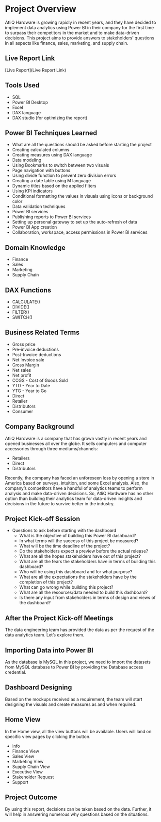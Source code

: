 # Project Overview

AtliQ Hardware is growing rapidly in recent years, and they have decided to implement data analytics using Power BI in their company for the first time to surpass their competitors in the market and to make data-driven decisions. This project aims to provide answers to stakeholders' questions in all aspects like finance, sales, marketing, and supply chain.


## Live Report Link

[Live Report](Live Report Link)

## Tools Used

- SQL
- Power BI Desktop
- Excel
- DAX language
- DAX studio (for optimizing the report)

## Power BI Techniques Learned

- What are all the questions should be asked before starting the project
- Creating calculated columns
- Creating measures using DAX language
- Data modeling
- Using Bookmarks to switch between two visuals
- Page navigation with buttons
- Using divide function to prevent zero division errors
- Creating a date table using M language
- Dynamic titles based on the applied filters
- Using KPI indicators
- Conditional formatting the values in visuals using icons or background color
- Data validation techniques
- Power BI services
- Publishing reports to Power BI services
- Setting up personal gateway to set up the auto-refresh of data
- Power BI App creation
- Collaboration, workspace, access permissions in Power BI services

## Domain Knowledge

- Finance
- Sales
- Marketing
- Supply Chain

## DAX Functions

- CALCULATE()
- DIVIDE()
- FILTER()
- SWITCH()

## Business Related Terms

- Gross price
- Pre-invoice deductions
- Post-Invoice deductions
- Net Invoice sale
- Gross Margin
- Net sales
- Net profit
- COGS - Cost of Goods Sold
- YTD - Year to Date
- YTG - Year to Go
- Direct
- Retailer
- Distributors
- Consumer

## Company Background

AtliQ Hardware is a company that has grown vastly in recent years and opened businesses all over the globe. It sells computers and computer accessories through three mediums/channels:

- Retailers
- Direct
- Distributors

Recently, the company has faced an unforeseen loss by opening a store in America based on surveys, intuition, and some Excel analysis. Also, the company’s competitors have a handful of analytics teams to perform analysis and make data-driven decisions. So, AtliQ Hardware has no other option than building their analytics team for data-driven insights and decisions in the future to survive better in the industry.

## Project Kick-off Session

- Questions to ask before starting with the dashboard
  - What is the objective of building this Power BI dashboard?
  - In what terms will the success of this project be measured?
  - What will be the time deadline of the project?
  - Do the stakeholders expect a preview before the actual release?
  - What are all the hopes stakeholders have out of this project?
  - What are all the fears the stakeholders have in terms of building this dashboard?
  - Who will be using this dashboard and for what purpose?
  - What are all the expectations the stakeholders have by the completion of this project?
  - What can go wrong while building this project?
  - What are all the resources/data needed to build this dashboard?
  - Is there any input from stakeholders in terms of design and views of the dashboard?

## After the Project Kick-off Meetings

The data engineering team has provided the data as per the request of the data analytics team. Let’s explore them.

## Importing Data into Power BI

As the database is MySQL in this project, we need to import the datasets from MySQL database to Power BI by providing the Database access credential.

## Dashboard Designing

Based on the mockups received as a requirement, the team will start designing the visuals and create measures as and when required.

## Home View

In the Home view, all the view buttons will be available. Users will land on specific view pages by clicking the button.

- Info
- Finance View
- Sales View
- Marketing View
- Supply Chain View
- Executive View
- Stakeholder Request
- Support

## Project Outcome

By using this report, decisions can be taken based on the data. Further, it will help in answering numerous why questions based on the situations.
